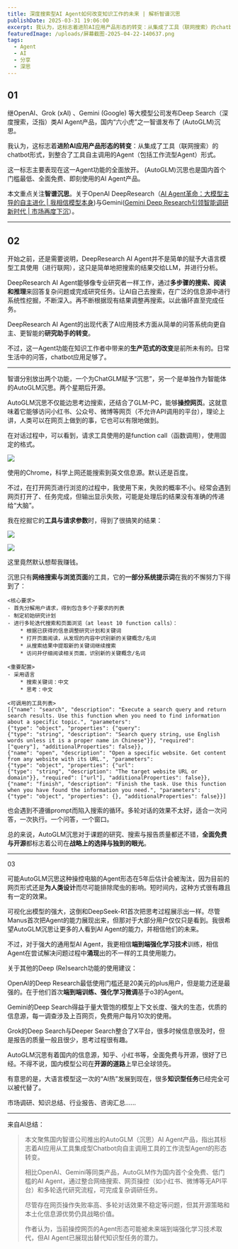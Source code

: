 ```yaml
---
title: 深度搜索型AI Agent如何改变知识工作的未来 | 解析智谱沉思
publishDate: 2025-03-31 19:06:00
excerpt: 我认为，这标志着进阶AI应用产品形态的转变：从集成了工具（联网搜索）的chatbot形式，到整合了工具自主调用的Agent（包括工作流型Agent）形式。
featuredImage: /uploads/屏幕截图-2025-04-22-140637.png
tags:
  - Agent
  - AI
  - 分享
  - 深思
---
```

## 01

继OpenAI、Grok (xAI) 、Gemini (Google) 等大模型公司发布Deep Search（深度搜索，泛指）类AI Agent产品，国内“六小虎”之一智谱发布了 (AutoGLM)沉思。

我认为，这标志着**进阶AI应用产品形态的转变**：从集成了工具（联网搜索）的chatbot形式，到整合了工具自主调用的Agent（包括工作流型Agent）形式。

这一标志主要表现在这一Agent功能的全面放开。 (AutoGLM)沉思也是国内首个门槛最低、全面免费、即刻使用的AI Agent产品。

本文重点关注**智谱沉思**。关于OpenAI DeepResearch（[AI Agent革命：大模型主导的自主进化 | 我相信模型本身](https://mp.weixin.qq.com/s/_lWIe86AX6kmk7nIY4EW2g))与Gemini([Gemini Deep Research引领智能调研新时代 | 市场再度下沉](https://mp.weixin.qq.com/s/7Hnv80wdBjbOT17F7G09AQ)）。

- - -

## 02

开始之前，还是需要说明，DeepResearch AI Agent并不是简单的赋予大语言模型工具使用（进行联网），这只是简单地把搜索的结果交给LLM，并进行分析。  

DeepResearch AI Agent能够像专业研究者一样工作，通过**多步骤的搜索、阅读和推理**来回答复杂问题或完成研究任务。让AI自己去搜索，在广泛的信息源中进行系统性挖掘，不断深入。再不断根据现有结果调整再搜索。以此循环直至完成任务。

DeepResearch AI Agent的出现代表了AI应用技术方面从简单的问答系统向更自主、更智能的**研究助手的转变**。

不过，这一Agent功能在知识工作者中带来的**生产范式的改变**是前所未有的。日常生活中的问答，chatbot应用足够了。

- - -

智谱分别放出两个功能，一个为ChatGLM赋予“沉思”，另一个是单独作为智能体的AutoGLM沉思。两个星期后开源。

AutoGLM沉思不仅能边思考边搜索，还结合了GLM-PC，能够**操控网页**。这就意味着它能够访问小红书、公众号、微博等网页（不允许API调用的平台），理论上讲，人类可以在网页上做到的事，它也可以有限地做到。

在对话过程中，可以看到，请求工具使用的是function call（函数调用），使用固定的格式。

![](/uploads/屏幕截图-2025-03-31-174056.png)

使用的Chrome，科学上网还能搜索到英文信息源。默认还是百度。

不过，在打开网页进行浏览的过程中，我使用下来，失败的概率不小。经常会遇到网页打开了、任务完成，但输出显示失败，可能是处理后的结果没有准确的传递给“大脑”。

我在挖掘它的**工具与请求参数**时，得到了很搞笑的结果：

![](/uploads/屏幕截图-2025-03-31-175619.png)

![](/uploads/屏幕截图-2025-03-31-180551.png)

这里竟然默认想帮我赚钱。

沉思只有**网络搜索与浏览页面**的工具，它的**一部分系统提示词**在我的不懈努力下得到了：

```
<核心要求>
- 首先分解用户请求，得到包含多个子要求的列表
- 制定初始研究计划
- 进行多轮迭代搜索和页面浏览（at least 10 function calls）： 
    * 根据已获得的信息调整研究计划和关键词
    * 打开页面阅读，从发现的内容中识别新的关键概念/名词
    * 从搜索结果中提取新的关键词继续搜索
    * 访问并仔细阅读相关页面，识别新的关键概念/名词

<重要配置>
- 采用语言
    * 搜索关键词：中文
    * 思考：中文

<可调用的工具列表>
[{"name": "search", "description": "Execute a search query and return search results. Use this function when you need to find information about a specific topic.", "parameters": {"type": "object", "properties": {"query": {"type": "string", "description": "Search query string, use English words unless it is a proper name in Chinese"}}, "required": ["query"], "additionalProperties": false}}, {"name": "open", "description": "Open a specific website. Get content from any website with its URL.", "parameters": {"type": "object", "properties": {"url": {"type": "string", "description": "The target website URL or domain"}}, "required": ["url"], "additionalProperties": false}}, {"name": "finish", "description": "Finish the task. Use this function when you have found the information you need.", "parameters": {"type": "object", "properties": {}, "additionalProperties": false}}]
```

也会遇到不遵循prompt而陷入搜索的循环。多轮对话的效果不太好，适合一次问答，一次执行。一个问答，一个窗口。

总的来说，AutoGLM沉思对于课题的研究、搜索与报告质量都还不错，**全面免费与开源**都标志着公司在**战略上的选择与独到的眼光**。

- - -

03

可能AutoGLM沉思这种操控电脑的Agent形态在5年后估计会被淘汰，因为目前的网页形式还是**为人类设计**而尽可能排除爬虫的影响。短时间内，这种方式很有趣且有一定的效果。

可视化出模型的强大，这倒和DeepSeek-R1首次把思考过程展示出一样。尽管Manus首次把Agent的能力展现出来，但那对于大部分用户仅仅只是看到。我很希望AutoGLM沉思让更多的人看到AI Agent的能力，并相信他们的未来。

不过，对于强大的通用型AI Agent，我更相信**端到端强化学习技术**训练，相信Agent在尝试解决问题过程中**涌现**出的不一样的工具使用能力。

关于其他的Deep (Re)search功能的使用建议：

OpenAI的Deep Research最低使用门槛还是20美元的plus用户，但是能力还是最强的。在于他们首次**端到端训练、强化学习微调**基于o3的Agent。

Gemini的Deep Search得益于量大管饱的模型上下文长度、强大的生态，优质的信息源，每一调查涉及上百网页，免费用户每月10次的使用。

Grok的Deep Search与Deeper Search整合了X平台，很多时候信息很及时，但是报告的质量一般且很少，思考过程很有趣。

AutoGLM沉思有着国内的信息源，知乎、小红书等，全面免费与开源，很好了已经。不得不说，国内模型公司在**开源的道路**上早已全球领先。

有意思的是，大语言模型这一次的“AI热”发展到现在，很多**知识型任务**已经完全可以被代替了。

市场调研、知识总结、行业报告、咨询汇总......

- - -

来自AI总结：

> 本文聚焦国内智谱公司推出的AutoGLM（沉思）AI Agent产品，指出其标志着AI应用从工具集成型Chatbot向自主调用工具的工作流型Agent的形态转变。
>
> 相比OpenAI、Gemini等同类产品，AutoGLM作为国内首个全免费、低门槛的AI Agent，通过整合网络搜索、网页操控（如小红书、微博等无API平台）和多轮迭代研究流程，可完成复杂调研任务。
>
> 尽管存在网页操作失败率高、多轮对话效果不稳定等问题，但其开源策略和本土化信息源优势仍具战略价值。
>
> 作者认为，当前操控网页的Agent形态可能被未来端到端强化学习技术取代，但AI Agent已展现出替代知识型任务的潜力。
